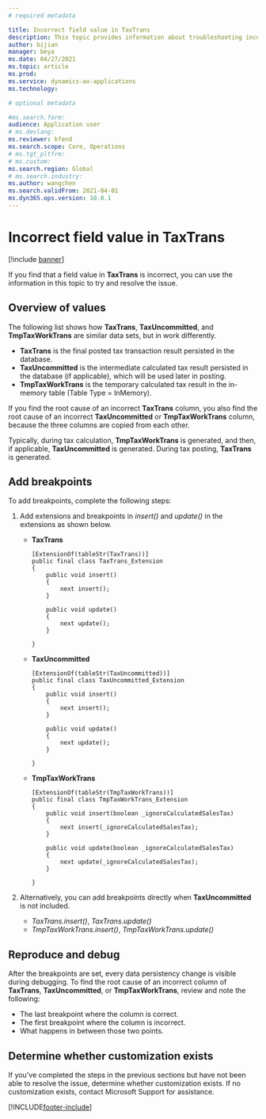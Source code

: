 ```yaml
---
# required metadata

title: Incorrect field value in TaxTrans
description: This topic provides information about troubleshooting incorrect field values in TaxTrans.
author: bijian
manager: beya
ms.date: 04/27/2021
ms.topic: article
ms.prod: 
ms.service: dynamics-ax-applications
ms.technology: 

# optional metadata

#ms.search.form:
audience: Application user
# ms.devlang: 
ms.reviewer: kfend
ms.search.scope: Core, Operations
# ms.tgt_pltfrm: 
# ms.custom: 
ms.search.region: Global
# ms.search.industry: 
ms.author: wangchen
ms.search.validFrom: 2021-04-01
ms.dyn365.ops.version: 10.0.1
---
```


# Incorrect field value in TaxTrans

[!include [banner](../includes/banner.md)]

If you find that a field value in **TaxTrans** is incorrect, you can use the information in this topic to try and resolve the issue.

## Overview of values
The following list shows how **TaxTrans**, **TaxUncommitted**, and **TmpTaxWorkTrans** are similar data sets, but in work differently.

  - **TaxTrans** is the final posted tax transaction result persisted in the database.
  - **TaxUncommitted** is the intermediate calculated tax result persisted in the database (if applicable), which will be used later in posting.
  - **TmpTaxWorkTrans** is the temporary calculated tax result in the in-memory table (Table Type = InMemory).

If you find the root cause of an incorrect **TaxTrans** column, you also find the root cause of an incorrect **TaxUncommitted** or **TmpTaxWorkTrans** column, because the three columns are copied from each other.

Typically, during tax calculation, **TmpTaxWorkTrans** is generated, and then, if applicable, **TaxUncommitted** is generated. During tax posting, **TaxTrans** is generated.


## Add breakpoints
To add breakpoints, complete the following steps: 

1. Add extensions and breakpoints in *insert()* and *update()* in the extensions as shown below.

     - **TaxTrans**

        ```x++
        [ExtensionOf(tableStr(TaxTrans))]
        public final class TaxTrans_Extension
        {
            public void insert()
            {
                next insert();
            }
        
            public void update()
            {
                next update();
            }
        
        }
        ```

     - **TaxUncommitted**

        ```x++
        [ExtensionOf(tableStr(TaxUncommitted))]
        public final class TaxUncommitted_Extension
        {
            public void insert()
            {
                next insert();
            }
        
            public void update()
            {
                next update();
            }
        
        }
        ```

     - **TmpTaxWorkTrans**

        ```x++
        [ExtensionOf(tableStr(TmpTaxWorkTrans))]
        public final class TmpTaxWorkTrans_Extension
        {
            public void insert(boolean _ignoreCalculatedSalesTax)
            {
                next insert(_ignoreCalculatedSalesTax);
            }
        
            public void update(boolean _ignoreCalculatedSalesTax)
            {
                next update(_ignoreCalculatedSalesTax);
            }
        
        }
        
        ```

2. Alternatively, you can add breakpoints directly when **TaxUncommitted** is not included.

     - *TaxTrans.insert()*, *TaxTrans.update()*
     - *TmpTaxWorkTrans.insert()*, *TmpTaxWorkTrans.update()*

## Reproduce and debug

After the breakpoints are set, every data persistency change is visible during debugging. To find the root cause of an incorrect column of **TaxTrans**, **TaxUncommitted**, or **TmpTaxWorkTrans**, review and note the following:

- The last breakpoint where the column is correct.
- The first breakpoint where the column is incorrect.
- What happens in between those two points.

## Determine whether customization exists
If you've completed the steps in the previous sections but have not been able to resolve the issue, determine whether customization exists. If no customization exists, contact Microsoft Support for assistance.

[!INCLUDE[footer-include](../../includes/footer-banner.md)]

